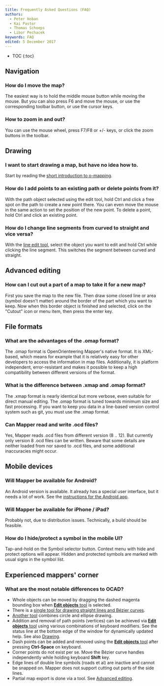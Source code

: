 ```yaml
---
title: Frequently Asked Questions (FAQ)
authors:
  - Peter Hoban
  - Kai Pastor
  - Thomas Schoeps
  - Libor Pechacek
keywords: FAQ
edited: 5 December 2017
---
```


* TOC
{:toc}


## Navigation

### How do I move the map?

The easiest way is to hold the middle mouse button while moving the mouse. But you can also press F6 and move the mouse, or use the corresponding toolbar button, or use the cursor keys.

### How to zoom in and out?

You can use the mouse wheel, press F7/F8 or +/- keys, or click the zoom buttons in the toolbar.


## Drawing

### I want to start drawing a map, but have no idea how to.

Start by reading the [short introduction to o-mapping](mapping-introduction.md).

### How do I add points to an existing path or delete points from it?

With the path object selected using the edit tool, hold Ctrl and click a free spot on the path to create a new point there. You can even move the mouse in the same action to set the position of the new point. To delete a point, hold Ctrl and click an existing point.

### How do I change line segments from curved to straight and vice versa?

With the [line edit tool](toolbars.md#tool_edit_line), select the object you want to edit and hold Ctrl while clicking the line segment. This switches the segment between curved and straight.


## Advanced editing

### How can I cut out a part of a map to take it for a new map?

First you save the map to the new file. Then draw some closed line or area (symbol doesn't matter) around the border of the part which you want to keep. Now when this border object is finished and selected, click on the "Cutout" icon or menu item, then press the enter key.


## File formats

### What are the advantages of the .omap format?

The .omap format is OpenOrienteering Mapper's native format. It is XML-based, which means for example that it is relatively easy for other developers to access the information in map files. Additionally, it is platform independent, error-resistant and makes it possible to keep a high compatibility between different versions of the format.

### What is the difference between .xmap and .omap format?

The .xmap format is nearly identical but more verbose, even suitable for direct manual editing. The .omap format is tuned towards minimum size and fast processing.
If you want to keep you data in a line-based version control system such as git, you must use the .xmap format.

### Can Mapper read and write .ocd files?

Yes, Mapper reads .ocd files from different version (8 .. 12). But currently only version 8 .ocd files can be written. Beware that some details are neither loaded from nor saved to .ocd files, and some additional inaccuracies might occur.


## Mobile devices

### Will Mapper be available for Android?

An Android version is available. It already has a special user interface, but it needs a lot of work. See the [instructions for the Android app](android-app.md).

### Will Mapper be available for iPhone / iPad?

Probably not, due to distribution issues. Technically, a build should be feasible.

### How do I hide/protect a symbol in the mobile UI?

Tap-and-hold on the Symbol selector button. Context menu with hide and protect options will appear. Hidden and protected symbols are marked with usual signs in the symbol list.


## Experienced mappers' corner

### What are the most notable differences to OCAD?

* Whole objects can be moved by dragging the dashed magenta bounding box when [**Edit objects** tool](toolbars.md#tool_edit_point) is selected.
* There is a [single tool for drawing straight lines and Bézier curves](toolbars.md#tool_draw_path).
* [Another tool](toolbars.md#tool_draw_circle) combines circle and ellipse drawing.
* Addition and removal of path points (vertices) can be achieved via [**Edit objects** tool](toolbars.md#tool_edit_point) using various combinations of keyboard modifiers. See the status line at the bottom edge of the window for dynamically updated help. See also [Drawing](#drawing).
* Dash points can be added and removed using the [**Edit objects** tool](toolbars.md#tool_edit_point) after pressing **Ctrl-Space** on keyboard.
* Corner points do not exist per se. Move the Bézier curve handles independently while holding keyboard **Shift** key.
* Edge lines of double line symbols (roads et al) are inactive and cannot be snapped on. Mapper does not support cutting out parts of the side lines.
* Partial map export is done via a tool. See [Advanced editing](#advanced-editing).
